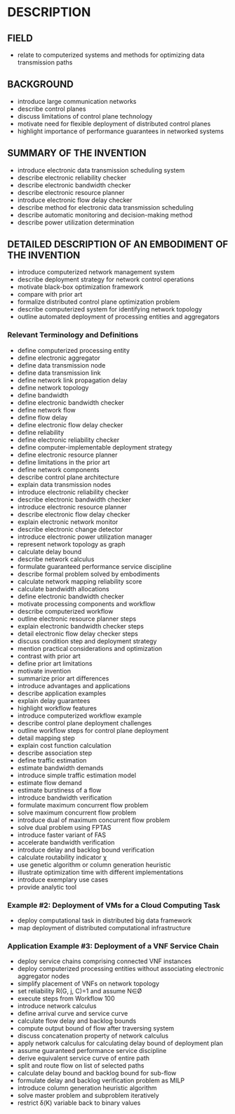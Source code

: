 # DESCRIPTION

## FIELD

- relate to computerized systems and methods for optimizing data transmission paths

## BACKGROUND

- introduce large communication networks
- describe control planes
- discuss limitations of control plane technology
- motivate need for flexible deployment of distributed control planes
- highlight importance of performance guarantees in networked systems

## SUMMARY OF THE INVENTION

- introduce electronic data transmission scheduling system
- describe electronic reliability checker
- describe electronic bandwidth checker
- describe electronic resource planner
- introduce electronic flow delay checker
- describe method for electronic data transmission scheduling
- describe automatic monitoring and decision-making method
- describe power utilization determination

## DETAILED DESCRIPTION OF AN EMBODIMENT OF THE INVENTION

- introduce computerized network management system
- describe deployment strategy for network control operations
- motivate black-box optimization framework
- compare with prior art
- formalize distributed control plane optimization problem
- describe computerized system for identifying network topology
- outline automated deployment of processing entities and aggregators

### Relevant Terminology and Definitions

- define computerized processing entity
- define electronic aggregator
- define data transmission node
- define data transmission link
- define network link propagation delay
- define network topology
- define bandwidth
- define electronic bandwidth checker
- define network flow
- define flow delay
- define electronic flow delay checker
- define reliability
- define electronic reliability checker
- define computer-implementable deployment strategy
- define electronic resource planner
- define limitations in the prior art
- define network components
- describe control plane architecture
- explain data transmission nodes
- introduce electronic reliability checker
- describe electronic bandwidth checker
- introduce electronic resource planner
- describe electronic flow delay checker
- explain electronic network monitor
- describe electronic change detector
- introduce electronic power utilization manager
- represent network topology as graph
- calculate delay bound
- describe network calculus
- formulate guaranteed performance service discipline
- describe formal problem solved by embodiments
- calculate network mapping reliability score
- calculate bandwidth allocations
- define electronic bandwidth checker
- motivate processing components and workflow
- describe computerized workflow
- outline electronic resource planner steps
- explain electronic bandwidth checker steps
- detail electronic flow delay checker steps
- discuss condition step and deployment strategy
- mention practical considerations and optimization
- contrast with prior art
- define prior art limitations
- motivate invention
- summarize prior art differences
- introduce advantages and applications
- describe application examples
- explain delay guarantees
- highlight workflow features
- introduce computerized workflow example
- describe control plane deployment challenges
- outline workflow steps for control plane deployment
- detail mapping step
- explain cost function calculation
- describe association step
- define traffic estimation
- estimate bandwidth demands
- introduce simple traffic estimation model
- estimate flow demand
- estimate burstiness of a flow
- introduce bandwidth verification
- formulate maximum concurrent flow problem
- solve maximum concurrent flow problem
- introduce dual of maximum concurrent flow problem
- solve dual problem using FPTAS
- introduce faster variant of FAS
- accelerate bandwidth verification
- introduce delay and backlog bound verification
- calculate routability indicator χ
- use genetic algorithm or column generation heuristic
- illustrate optimization time with different implementations
- introduce exemplary use cases
- provide analytic tool

### Example #2: Deployment of VMs for a Cloud Computing Task

- deploy computational task in distributed big data framework
- map deployment of distributed computational infrastructure

### Application Example #3: Deployment of a VNF Service Chain

- deploy service chains comprising connected VNF instances
- deploy computerized processing entities without associating electronic aggregator nodes
- simplify placement of VNFs on network topology
- set reliability R(G, j, C)=1 and assume N∈Ø
- execute steps from Workflow 100
- introduce network calculus
- define arrival curve and service curve
- calculate flow delay and backlog bounds
- compute output bound of flow after traversing system
- discuss concatenation property of network calculus
- apply network calculus for calculating delay bound of deployment plan
- assume guaranteed performance service discipline
- derive equivalent service curve of entire path
- split and route flow on list of selected paths
- calculate delay bound and backlog bound for sub-flow
- formulate delay and backlog verification problem as MILP
- introduce column generation heuristic algorithm
- solve master problem and subproblem iteratively
- restrict δ(K) variable back to binary values


